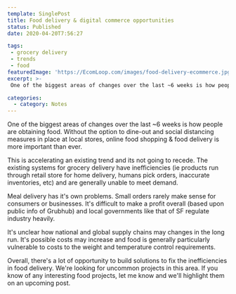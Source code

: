 ```yaml
---
template: SinglePost
title: Food delivery & digital commerce opportunities
status: Published
date: 2020-04-20T7:56:27
tags:
 - grocery delivery
 - trends
 - food
featuredImage: 'https://EcomLoop.com/images/food-delivery-ecommerce.jpg'
excerpt: >-
 One of the biggest areas of changes over the last ~6 weeks is how people are obtaining food. Without the option to dine-out and social distancing measures in place at local stores, online food shopping & food delivery is more important than ever. Overall, there's a lot of opportunity to build solutions to fix the inefficiencies in food delivery. We're looking for uncommon projects in this area. If you know of any interesting food projects, let me know and we'll highlight them on an upcoming post.

categories:
  - category: Notes
---
```

One of the biggest areas of changes over the last ~6 weeks is how people are obtaining food. Without the option to dine-out and social distancing measures in place at local stores, online food shopping & food delivery is more important than ever.

This is accelerating an existing trend and its not going to recede. The existing systems for grocery delivery have inefficiencies (ie products run through retail store for home delivery, humans pick orders, inaccurate inventories, etc) and are generally unable to meet demand.

Meal delivery has it's own problems. Small orders rarely make sense for consumers or businesses. It's difficult to make a profit overall (based upon public info of Grubhub) and local governments like that of SF regulate industry heavily.

It's unclear how national and global supply chains may changes in the long run. It's possible costs may increase and food is generally particularly vulnerable to costs to the weight and temperature control requirements.

Overall, there's a lot of opportunity to build solutions to fix the inefficiencies in food delivery. We're looking for uncommon projects in this area. If you know of any interesting food projects, let me know and we'll highlight them on an upcoming post.
